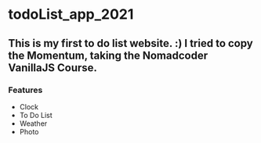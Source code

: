 # todoList_app_2021
This is my first to do list website. :)
I tried to copy the Momentum, taking the Nomadcoder VanillaJS Course.
--------
### Features
+ Clock
+ To Do List
+ Weather
+ Photo
